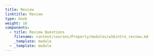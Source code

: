 ```yaml
---
title: Review
linktitle: Review
type: book
weight: 16
components:
  - title: Review Questions
    filename: content/courses/Property/modules/w16intro_review.md
    _template: module
  - _template: module
---
```


